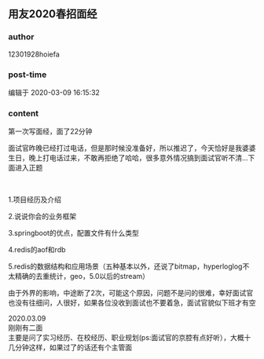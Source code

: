 ## 用友2020春招面经
### author 
12301928hoiefa
### post-time 

编辑于  2020-03-09 16:15:32
### content 
<div class="post-topic-des nc-post-content">
 <p>
  第一次写面经，面了22分钟
 </p>
 <p>
  面试官昨晚已经打过电话，但是那时候没准备好，所以推迟了，今天恰好是我婆婆生日，晚上打电话过来，不敢再拒绝了哈哈，很多意外情况搞到面试官听不清...下面进入正题
 </p>
 <p>
  <br/>
 </p>
 <p>
  1.项目经历及介绍
 </p>
 <p>
  2.说说你会的业务框架
 </p>
 <p>
  3.springboot的优点，配置文件有什么类型
 </p>
 <p>
  4.redis的aof和rdb
 </p>
 <p>
  5.redis的数据结构和应用场景（五种基本以外，还说了bitmap，hyperloglog不太精确的去重统计，geo，5.0以后的stream）
 </p>
 <p>
  由于外界的影响，中途断了2次，可能这个原因，问题不是问的很难，幸好面试官也没有往细问，人很好，如果各位没收到面试也不要着急，面试官貌似下班才有空
 </p>
 <div>
  2020.03.09
 </div>
 <div>
  刚刚有二面
 </div>
 <div>
  主要是问了实习经历、在校经历、职业规划(ps:面试官的京腔有点好听），大概十几分钟这样，如果过了的话还有个主管面
 </div>
 <div>
  <br/>
 </div>
</div>
